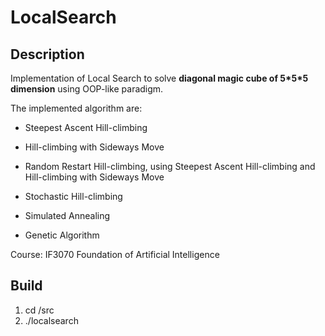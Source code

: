 # LocalSearch


## Description
Implementation of Local Search to solve **diagonal magic cube of 5\*5\*5 dimension** using OOP-like paradigm.

The implemented algorithm are:
- Steepest Ascent Hill-climbing
- Hill-climbing with Sideways Move
- Random Restart Hill-climbing, using Steepest Ascent Hill-climbing and Hill-climbing with Sideways Move

- Stochastic Hill-climbing
- Simulated Annealing
- Genetic Algorithm

Course: IF3070 Foundation of Artificial Intelligence

## Build
1. cd /src
2. ./localsearch